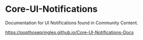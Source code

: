 # Core-UI-Notifications

Documentation for UI Notifications found in Community Content.

https://popthosepringles.github.io/Core-UI-Notifications-Docs
